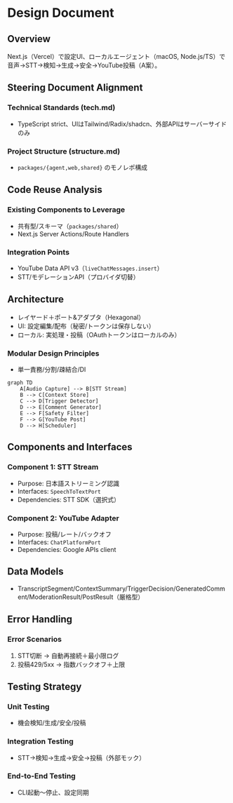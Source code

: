 # Design Document

## Overview

Next.js（Vercel）で設定UI、ローカルエージェント（macOS,
Node.js/TS）で音声→STT→検知→生成→安全→YouTube投稿（A案）。

## Steering Document Alignment

### Technical Standards (tech.md)

- TypeScript strict、UIはTailwind/Radix/shadcn、外部APIはサーバーサイドのみ

### Project Structure (structure.md)

- `packages/{agent,web,shared}` のモノレポ構成

## Code Reuse Analysis

### Existing Components to Leverage

- 共有型/スキーマ（`packages/shared`）
- Next.js Server Actions/Route Handlers

### Integration Points

- YouTube Data API v3（`liveChatMessages.insert`）
- STT/モデレーションAPI（プロバイダ切替）

## Architecture

- レイヤード＋ポート&アダプタ（Hexagonal）
- UI: 設定編集/配布（秘密/トークンは保存しない）
- ローカル: 実処理・投稿（OAuthトークンはローカルのみ）

### Modular Design Principles

- 単一責務/分割/疎結合/DI

```mermaid
graph TD
    A[Audio Capture] --> B[STT Stream]
    B --> C[Context Store]
    C --> D[Trigger Detector]
    D --> E[Comment Generator]
    E --> F[Safety Filter]
    F --> G[YouTube Post]
    D --> H[Scheduler]
```

## Components and Interfaces

### Component 1: STT Stream

- Purpose: 日本語ストリーミング認識
- Interfaces: `SpeechToTextPort`
- Dependencies: STT SDK（選択式）

### Component 2: YouTube Adapter

- Purpose: 投稿/レート/バックオフ
- Interfaces: `ChatPlatformPort`
- Dependencies: Google APIs client

## Data Models

- TranscriptSegment/ContextSummary/TriggerDecision/GeneratedComment/ModerationResult/PostResult（厳格型）

## Error Handling

### Error Scenarios

1. STT切断 → 自動再接続＋最小限ログ
2. 投稿429/5xx → 指数バックオフ＋上限

## Testing Strategy

### Unit Testing

- 機会検知/生成/安全/投稿

### Integration Testing

- STT→検知→生成→安全→投稿（外部モック）

### End-to-End Testing

- CLI起動〜停止、設定同期

